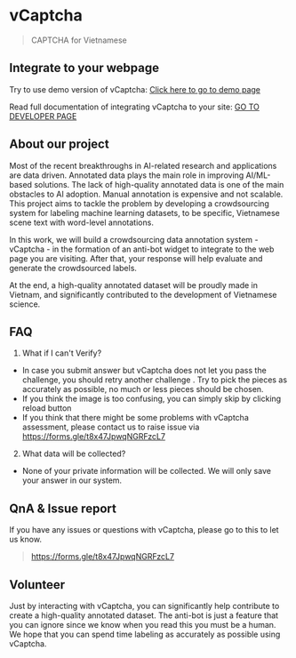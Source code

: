 # vCaptcha
> CAPTCHA for Vietnamese

## Integrate to your webpage
Try to use demo version of vCaptcha: [Click here to go to demo page](demo)

Read full documentation of integrating vCaptcha to your site: [GO TO DEVELOPER PAGE](developer)

## About our project
Most of the recent breakthroughs in AI-related research and applications are data driven. Annotated data plays the main role in improving AI/ML-based solutions. The lack of high-quality annotated data is one of the main obstacles to AI adoption. Manual annotation is expensive and not scalable. This project aims to tackle the problem by developing a crowdsourcing system for labeling machine learning datasets, to be specific, Vietnamese scene text with word-level annotations.

In this work, we will build a crowdsourcing data annotation system - vCaptcha - in the formation of an anti-bot widget to integrate to the web page you are visiting. After that, your response will help evaluate and generate the crowdsourced labels.

At the end, a high-quality annotated dataset will be proudly made in Vietnam, and significantly contributed to the development of Vietnamese science.

## FAQ
1. What if I can't Verify?
- In case you submit answer but vCaptcha does not let you pass the challenge, you should retry another challenge . Try to pick the pieces as accurately as possible, no much or less pieces should be chosen.
- If you think the image is too confusing, you can simply skip by clicking reload button
- If you think that there might be some problems with vCaptcha assessment, please contact us to raise issue via <https://forms.gle/t8x47JpwqNGRFzcL7>
2. What data will be collected?
- None of your private information will be collected. We will only save your answer in our system.

## QnA & Issue report
If you have any issues or questions with vCaptcha, please go to this <link> to let us know.
> https://forms.gle/t8x47JpwqNGRFzcL7

## Volunteer
Just by interacting with vCaptcha, you can significantly help contribute to create a high-quality annotated dataset. The anti-bot is just a feature that you can ignore since we know when you read this you must be a human. We hope that you can spend time labeling as accurately as possible using vCaptcha.

